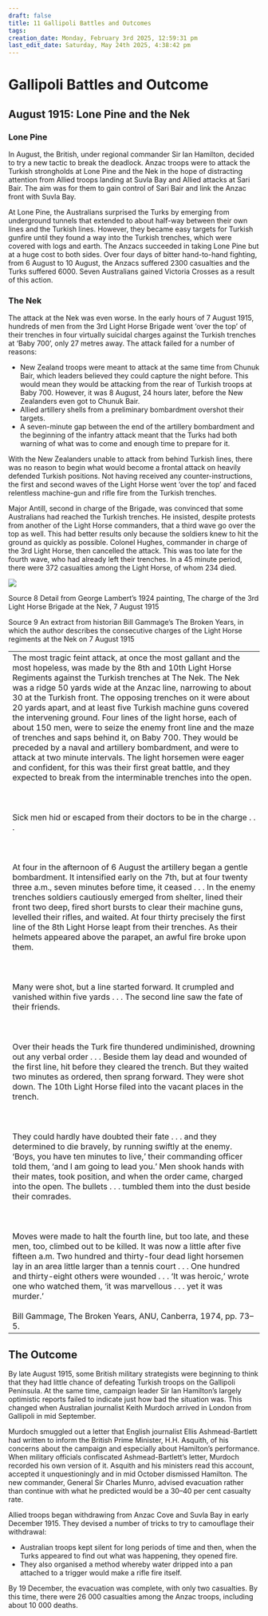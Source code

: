 ```yaml
---
draft: false
title: 11 Gallipoli Battles and Outcomes
tags:
creation_date: Monday, February 3rd 2025, 12:59:31 pm
last_edit_date: Saturday, May 24th 2025, 4:38:42 pm
---
```


# Gallipoli Battles and Outcome

## August 1915: Lone Pine and the Nek

### Lone Pine

In August, the British, under regional commander Sir Ian Hamilton, decided to try a new tactic to break the deadlock. Anzac troops were to attack the Turkish strongholds at Lone Pine and the Nek in the hope of distracting attention from Allied troops landing at Suvla Bay and Allied attacks at Sari Bair. The aim was for them to gain control of Sari Bair and link the Anzac front with Suvla Bay.

At Lone Pine, the Australians surprised the Turks by emerging from underground tunnels that extended to about half-way between their own lines and the Turkish lines. However, they became easy targets for Turkish gunfire until they found a way into the Turkish trenches, which were covered with logs and earth. The Anzacs succeeded in taking Lone Pine but at a huge cost to both sides. Over four days of bitter hand-to-hand fighting, from 6 August to 10 August, the Anzacs suffered 2300 casualties and the Turks suffered 6000. Seven Australians gained Victoria Crosses as a result of this action.

### The Nek

The attack at the Nek was even worse. In the early hours of 7 August 1915, hundreds of men from the 3rd Light Horse Brigade went ‘over the top’ of their trenches in four virtually suicidal charges against the Turkish trenches at ‘Baby 700’, only 27 metres away. The attack failed for a number of reasons:

- New Zealand troops were meant to attack at the same time from Chunuk Bair, which leaders believed they could capture the night before. This would mean they would be attacking from the rear of Turkish troops at Baby 700. However, it was 8 August, 24 hours later, before the New Zealanders even got to Chunuk Bair.
- Allied artillery shells from a preliminary bombardment overshot their targets.
- A seven-minute gap between the end of the artillery bombardment and the beginning of the infantry attack meant that the Turks had both warning of what was to come and enough time to prepare for it.

With the New Zealanders unable to attack from behind Turkish lines, there was no reason to begin what would become a frontal attack on heavily defended Turkish positions. Not having received any counter-instructions, the first and second waves of the Light Horse went ‘over the top’ and faced relentless machine-gun and rifle fire from the Turkish trenches.

Major Antill, second in charge of the Brigade, was convinced that some Australians had reached the Turkish trenches. He insisted, despite protests from another of the Light Horse commanders, that a third wave go over the top as well. This had better results only because the soldiers knew to hit the ground as quickly as possible. Colonel Hughes, commander in charge of the 3rd Light Horse, then cancelled the attack. This was too late for the fourth wave, who had already left their trenches. In a 45 minute period, there were 372 casualties among the Light Horse, of whom 234 died.

![](https://lh7-rt.googleusercontent.com/docsz/AD_4nXeemM4KhBBPHxWvOaQ8zRR9-GVLkxgvuy9CxA6KSZnMIb7MS5sZrCQmcn8uxABEh9VXVIvnmZGIDjHw0J8m7VZKYw07hnq-HnwNbTnPT5EFwnFnEtsDSnmb5QWuLtVFtG_S_kt3eg?key=t6QZOO76G3inf_3NaEFEDYx4)

Source 8 Detail from George Lambert’s 1924 painting, The charge of the 3rd Light Horse Brigade at the Nek, 7 August 1915

Source 9 An extract from historian Bill Gammage’s The Broken Years, in which the author describes the consecutive charges of the Light Horse regiments at the Nek on 7 August 1915

|   |
|---|
|The most tragic feint attack, at once the most gallant and the most hopeless, was made by the 8th and 10th Light Horse Regiments against the Turkish trenches at The Nek. The Nek was a ridge 50 yards wide at the Anzac line, narrowing to about 30 at the Turkish front. The opposing trenches on it were about 20 yards apart, and at least five Turkish machine guns covered the intervening ground. Four lines of the light horse, each of about 150 men, were to seize the enemy front line and the maze of trenches and saps behind it, on Baby 700. They would be preceded by a naval and artillery bombardment, and were to attack at two minute intervals. The light horsemen were eager and confident, for this was their first great battle, and they expected to break from the interminable trenches into the open.<br><br>  <br><br>Sick men hid or escaped from their doctors to be in the charge . . .<br><br>  <br><br>At four in the afternoon of 6 August the artillery began a gentle bombardment. It intensified early on the 7th, but at four twenty three a.m., seven minutes before time, it ceased . . . In the enemy trenches soldiers cautiously emerged from shelter, lined their front two deep, fired short bursts to clear their machine guns, levelled their rifles, and waited. At four thirty precisely the first line of the 8th Light Horse leapt from their trenches. As their helmets appeared above the parapet, an awful fire broke upon them.<br><br>  <br><br>Many were shot, but a line started forward. It crumpled and vanished within five yards . . . The second line saw the fate of their friends.<br><br>  <br><br>Over their heads the Turk fire thundered undiminished, drowning out any verbal order . . . Beside them lay dead and wounded of the first line, hit before they cleared the trench. But they waited two minutes as ordered, then sprang forward. They were shot down. The 10th Light Horse filed into the vacant places in the trench.<br><br>  <br><br>They could hardly have doubted their fate . . . and they determined to die bravely, by running swiftly at the enemy. ‘Boys, you have ten minutes to live,’ their commanding officer told them, ‘and I am going to lead you.’ Men shook hands with their mates, took position, and when the order came, charged into the open. The bullets . . . tumbled them into the dust beside their comrades.<br><br>  <br><br>Moves were made to halt the fourth line, but too late, and these men, too, climbed out to be killed. It was now a little after five fifteen a.m. Two hundred and thirty-four dead light horsemen lay in an area little larger than a tennis court . . . One hundred and thirty-eight others were wounded . . . ‘It was heroic,’ wrote one who watched them, ‘it was marvellous . . . yet it was murder.’<br><br>Bill Gammage, The Broken Years, ANU, Canberra, 1974, pp. 73–5.|

## The Outcome

By late August 1915, some British military strategists were beginning to think that they had little chance of defeating Turkish troops on the Gallipoli Peninsula. At the same time, campaign leader Sir Ian Hamilton’s largely optimistic reports failed to indicate just how bad the situation was. This changed when Australian journalist Keith Murdoch arrived in London from Gallipoli in mid September.

Murdoch smuggled out a letter that English journalist Ellis Ashmead-Bartlett had written to inform the British Prime Minister, H.H. Asquith, of his concerns about the campaign and especially about Hamilton’s performance. When military officials confiscated Ashmead-Bartlett’s letter, Murdoch recorded his own version of it. Asquith and his ministers read this account, accepted it unquestioningly and in mid October dismissed Hamilton. The new commander, General Sir Charles Munro, advised evacuation rather than continue with what he predicted would be a 30–40 per cent casualty rate.

Allied troops began withdrawing from Anzac Cove and Suvla Bay in early December 1915. They devised a number of tricks to try to camouflage their withdrawal:

- Australian troops kept silent for long periods of time and then, when the Turks appeared to find out what was happening, they opened fire.
- They also organised a method whereby water dripped into a pan attached to a trigger would make a rifle fire itself.

By 19 December, the evacuation was complete, with only two casualties. By this time, there were 26 000 casualties among the Anzac troops, including about 10 000 deaths.
